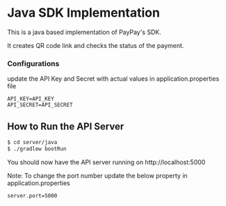 # Java SDK Implementation

This is a java based implementation of PayPay's SDK. 

It creates QR code link and checks the status of the payment.

### Configurations

update the API Key and Secret with actual values in application.properties file
```properties
API_KEY=API_KEY
API_SECRET=API_SECRET
```

## How to Run the API Server

```sh
$ cd server/java
$ ./gradlew bootRun
```

You should now have the API server running on http://localhost:5000

Note: To change the port number update the below property in application.properties

```properties
server.port=5000
```
